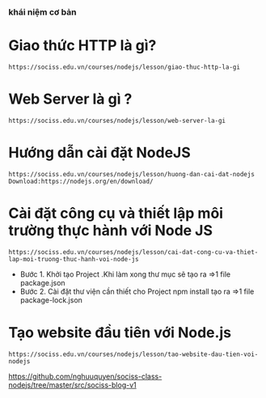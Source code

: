 ### khái niệm  cơ bản 
# Giao thức HTTP là gì? 
    https://sociss.edu.vn/courses/nodejs/lesson/giao-thuc-http-la-gi

# Web Server là gì ?
    https://sociss.edu.vn/courses/nodejs/lesson/web-server-la-gi

# Hướng dẫn cài đặt NodeJS
    https://sociss.edu.vn/courses/nodejs/lesson/huong-dan-cai-dat-nodejs
    Download:https://nodejs.org/en/download/
# Cài đặt công cụ và thiết lập môi trường thực hành với Node JS
    https://sociss.edu.vn/courses/nodejs/lesson/cai-dat-cong-cu-va-thiet-lap-moi-truong-thuc-hanh-voi-node-js
  * Bước 1. Khởi tạo Project .Khi làm xong thư mục sẽ tạo ra =>1 file package.json
  * Bước 2. Cài đặt thư viện cần thiết cho Project npm install tạo ra =>1 file package-lock.json



# Tạo website đầu tiên với Node.js

    https://sociss.edu.vn/courses/nodejs/lesson/tao-website-dau-tien-voi-nodejs


https://github.com/nghuuquyen/sociss-class-nodejs/tree/master/src/sociss-blog-v1